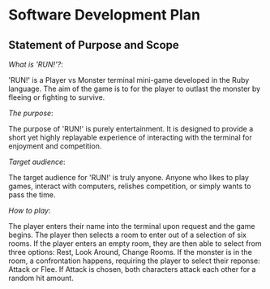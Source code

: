 # Software Development Plan

## Statement of Purpose and Scope

*What is 'RUN!'?*:

'RUN!' is a Player vs Monster terminal mini-game developed in the Ruby language. The aim of the game is to for the player to outlast the monster by fleeing or fighting to survive.

*The purpose*:

The purpose of 'RUN!' is purely entertainment. It is designed to provide a short yet highly replayable experience of interacting with the terminal for enjoyment and competition. 

*Target audience*:

The target audience for 'RUN!' is truly anyone. Anyone who likes to play games, interact with computers, relishes competition, or simply wants to pass the time.

*How to play*:

The player enters their name into the terminal upon request and the game begins. The player then selects a room to enter out of a selection of six rooms. If the player enters an empty room, they are then able to select from three options: Rest, Look Around, Change Rooms. If the monster is in the room, a confrontation happens, requiring the player to select their reponse: Attack or Flee. If Attack is chosen, both characters attack each other for a random hit amount. 


